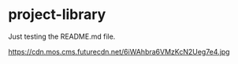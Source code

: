# project-library

Just testing the README.md file.

https://cdn.mos.cms.futurecdn.net/6iWAhbra6VMzKcN2Ueg7e4.jpg
